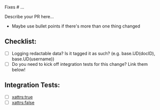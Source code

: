 Fixes # ...

Describe your PR here...
- Maybe use bullet points if there's more than one thing changed

## Checklist:
- [ ] Logging redactable data? Is it tagged it as such? (e.g. base.UD(docID), base.UD(username))
- [ ] Do you need to kick off integration tests for this change? Link them below!

## Integration Tests:
- [ ] [xattrs:true](http://)
- [ ] [xattrs:false](http://)
